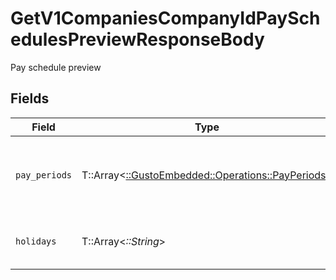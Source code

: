 # GetV1CompaniesCompanyIdPaySchedulesPreviewResponseBody

Pay schedule preview


## Fields

| Field                                                                                      | Type                                                                                       | Required                                                                                   | Description                                                                                |
| ------------------------------------------------------------------------------------------ | ------------------------------------------------------------------------------------------ | ------------------------------------------------------------------------------------------ | ------------------------------------------------------------------------------------------ |
| `pay_periods`                                                                              | T::Array<[::GustoEmbedded::Operations::PayPeriods](../../models/operations/payperiods.md)> | :heavy_minus_sign:                                                                         | A list of pay periods for the previewed pay schedule                                       |
| `holidays`                                                                                 | T::Array<*::String*>                                                                       | :heavy_minus_sign:                                                                         | A list of dates for bank closures                                                          |
